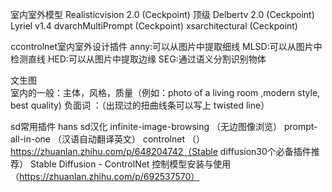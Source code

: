 室内室外模型
Realisticvision 2.0  (Ceckpoint) 顶级 
Delbertv 2.0   (Ceckpoint) 
Lyriel v1.4
dvarchMultiPrompt  (Ceckpoint) 
xsarchitectural (Ceckpoint)

ccontrolnet室内室外设计插件
anny:可以从图片中提取细线
MLSD:可以从图片中检测直线
HED:可以从图片中提取边缘
SEG:通过语义分割识别物体

文生图   
室内的一般：主体，风格，质量（例如：photo of a living room ,modern style, best quality)
负面词 ：（出现过的扭曲线条可以写上 twisted line）

sd常用插件
hans   sd汉化
infinite-image-browsing  （无边图像浏览）
prompt-all-in-one （汉语自动翻译英文）
controlnet   （）
https://zhuanlan.zhihu.com/p/648204742（Stable diffusion30个必备插件推荐）
Stable Diffusion - ControlNet 控制模型安装与使用 （https://zhuanlan.zhihu.com/p/692537570）
